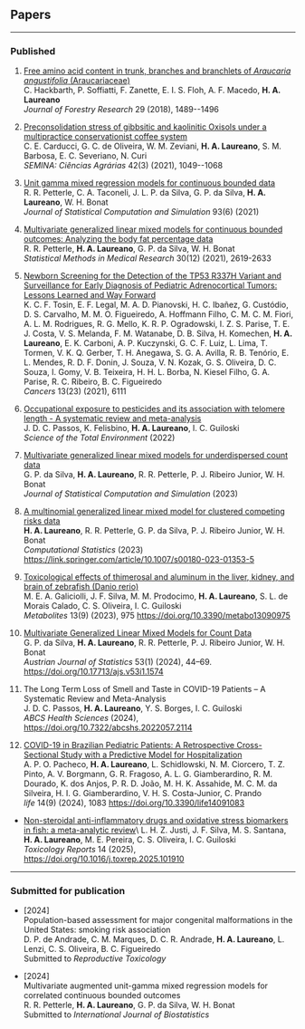## Papers

***

### Published

1. [Free amino acid content in trunk, branches and branchlets of *Araucaria angustifolia* (Araucariaceae)](https://bit.ly/3mXe63K)\
   C. Hackbarth, P. Soffiatti, F. Zanette, E. I. S. Floh, A. F. Macedo,
   **H. A. Laureano**\
   *Journal of Forestry Research* 29 (2018), 1489--1496

2. [Preconsolidation stress of gibbsitic and kaolinitic Oxisols under a multipractice conservationist coffee system](http://www.uel.br/revistas/uel/index.php/semagrarias/article/view/41338)\
   C. E. Carducci, G. C. de Oliveira, W. M. Zeviani, **H. A. Laureano**,
   S. M. Barbosa, E. C. Severiano, N. Curi\
   *SEMINA: Ciências Agrárias* 42(3) (2021), 1049--1068

3. [Unit gamma mixed regression models for continuous bounded data](https://www.tandfonline.com/doi/full/10.1080/00949655.2021.1970164?scroll=top&needAccess=true)\
   R. R. Petterle, C. A. Taconeli, J. L. P. da Silva, G. P. da Silva,
   **H. A. Laureano**, W. H. Bonat\
   *Journal of Statistical Computation and Simulation* 93(6) (2021)

4. [Multivariate generalized linear mixed models for continuous bounded outcomes: Analyzing the body fat percentage data](https://journals.sagepub.com/doi/abs/10.1177/09622802211043276)\
   R. R. Petterle, **H. A. Laureano**, G. P. da Silva, W. H. Bonat\
   *Statistical Methods in Medical Research* 30(12) (2021), 2619-2633

5. [Newborn Screening for the Detection of the TP53 R337H Variant and Surveillance for Early Diagnosis of Pediatric Adrenocortical Tumors: Lessons Learned and Way Forward](https://www.mdpi.com/2072-6694/13/23/6111)\
   K. C. F. Tosin, E. F. Legal, M. A. D. Pianovski, H. C. Ibañez, G.
   Custódio, D. S. Carvalho, M. M. O. Figueiredo, A.  Hoffmann Filho, C.
   M. C. M. Fiori, A. L. M. Rodrigues, R. G. Mello, K. R. P. Ogradowski,
   I. Z. S. Parise, T. E. J. Costa, V. S. Melanda, F. M. Watanabe, D. B.
   Silva, H. Komechen, **H.  A. Laureano**, E. K. Carboni, A. P.
   Kuczynski, G. C. F. Luiz, L. Lima, T. Tormen, V. K. Q. Gerber, T. H.
   Anegawa, S. G. A. Avilla, R. B. Tenório, E. L. Mendes, R. D. F. Donin,
   J. Souza, V. N. Kozak, G. S. Oliveira, D. C. Souza, I. Gomy, V. B.
   Teixeira, H. H. L. Borba, N. Kiesel Filho, G. A. Parise, R. C.
   Ribeiro, B. C. Figueiredo\
   *Cancers* 13(23) (2021), 6111

6. [Occupational exposure to pesticides and its association with telomere length - A systematic review and meta-analysis](https://www.sciencedirect.com/science/article/abs/pii/S0048969722048148)\
  J. D. C. Passos, K. Felisbino, **H. A. Laureano**, I. C. Guiloski\
  *Science of the Total Environment* (2022)

7. [Multivariate generalized linear mixed models for underdispersed count data](https://doi.org/10.1080/00949655.2023.2184474)\
   G. P. da Silva, **H. A. Laureano**, R. R. Petterle, P. J. Ribeiro
   Junior, W. H. Bonat\
   *Journal of Statistical Computation and Simulation* (2023)

8. [A multinomial generalized linear mixed model for clustered competing risks data](https://link.springer.com/epdf/10.1007/s00180-023-01353-5?sharing_token=3vXm4b9Vz-z0rtjL7yzwpfe4RwlQNchNByi7wbcMAY517pyMnY3C1MThdd0d7PnDza2qIskNVWZe76vaswKMz-9eTCIox50k0aNKigRIvL1TsSmF1Hkpeu-4iuEHM3p3Q9M-NF9zxL3hv76MK4mqqJbia3NbsvukubthChm4SY4=)\
   **H. A. Laureano**, R. R. Petterle, G. P. da Silva, P. J. Ribeiro
   Junior, W. H. Bonat\
   *Computational Statistics* (2023) https://link.springer.com/article/10.1007/s00180-023-01353-5

9. [Toxicological effects of thimerosal and aluminum in the liver, kidney, and brain of zebrafish (Danio rerio)](https://www.mdpi.com/2218-1989/13/9/975)\
   M. E. A. Galiciolli, J. F. Silva, M. M. Prodocimo, **H. A. Laureano**,
   S. L. de Morais Calado, C. S. Oliveira, I. C. Guiloski\
   *Metabolites* 13(9) (2023), 975 https://doi.org/10.3390/metabo13090975

10. [Multivariate Generalized Linear Mixed Models for Count Data](https://ajs.or.at/index.php/ajs/article/view/1574)\
    G. P. da Silva, **H. A. Laureano**, R. R. Petterle, P. J. Ribeiro
    Junior, W. H. Bonat\
    *Austrian Journal of Statistics* 53(1) (2024), 44–69. https://doi.org/10.17713/ajs.v53i1.1574

11. The Long Term Loss of Smell and Taste in COVID-19 Patients – A
    Systematic Review and Meta-Analysis\
    J. D. C. Passos, **H. A. Laureano**, Y. S. Borges, I. C. Guiloski\
    *ABCS Health Sciences* (2024), https://doi.org/10.7322/abcshs.2022057.2114

12. [COVID-19 in Brazilian Pediatric Patients: A Retrospective Cross-Sectional Study with a Predictive Model for Hospitalization](https://www.mdpi.com/2075-1729/14/9/1083)\
  A. P. O. Pacheco, **H. A. Laureano**, L. Schidlowski, N. M. Ciorcero, T.
  Z. Pinto, A. V. Borgmann, G. R. Fragoso, A. L. G. Giamberardino, R. M.
  Dourado, K. dos Anjos, P. R. D. João, M. H. K. Assahide, M. C. M. da
  Silveira, H. I. G. Giamberardino, V. H. S. Costa-Junior, C. Prando\
  *life* 14(9) (2024), 1083 https://doi.org/10.3390/life14091083

+ [Non-steroidal anti-inflammatory drugs and oxidative stress biomarkers in fish: a meta-analytic review](https://www.sciencedirect.com/science/article/pii/S2214750025000289?utm_campaign=STMJ_219742_AUTH_SERV_PA&utm_medium=email&utm_acid=265441905&SIS_ID=&dgcid=STMJ_219742_AUTH_SERV_PA&CMX_ID=&utm_in=DM536301&utm_source=AC_)\
  L. H. Z. Justi, J. F. Silva, M. S. Santana, **H. A. Laureano**,
  M. E. Pereira, C. S. Oliveira, I. C. Guiloski\
  *Toxicology Reports* 14 (2025), https://doi.org/10.1016/j.toxrep.2025.101910

***

<!-- ### Accepted for publication -->

### Submitted for publication
  
+ [2024]\
  Population-based assessment for major congenital malformations in the
  United States: smoking risk association\
  D. P. de Andrade, C. M. Marques, D. C. R. Andrade, **H. A. Laureano**,
  L. Lenzi, C. S. Oliveira, B. C. Figueiredo\
  Submitted to *Reproductive Toxicology*

+ [2024]\
  Multivariate augmented unit-gamma mixed regression models for correlated
  continuous bounded outcomes\
  R. R. Petterle, **H. A. Laureano**, G. P. da Silva, W. H. Bonat\
  Submitted to *International Journal of Biostatistics*

<!-- *** -->

<!-- ### In preparation -->
